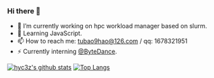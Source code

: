 ### Hi there 👋

- 🔭 I’m currently working on hpc workload manager based on slurm.
- 👯 Learning JavaScript.
- 📫 How to reach me: tubao9hao@126.com / qq: 1678321951
- ⚡ Currently interning [@ByteDance](https://github.com/bytedance).

[![hyc3z's github stats](https://github-readme-stats.vercel.app/api?username=hyc3z&show_icons=true&count_private=true)](https://github.com/anuraghazra/github-readme-stats)
[![Top Langs](https://github-readme-stats.vercel.app/api/top-langs/?username=hyc3z&count_private=true)](https://github.com/anuraghazra/github-readme-stats)
